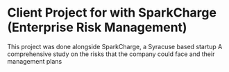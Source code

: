 # Client Project for with SparkCharge (Enterprise Risk Management)
This project was done alongside SparkCharge, a Syracuse based startup 
A comprehensive study on the risks that the company could face and their management plans
